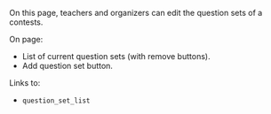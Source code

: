 
On this page, teachers and organizers can edit the question sets of a
contests.

On page:
- List of current question sets (with remove buttons).
- Add question set button.

Links to:
- `question_set_list`


